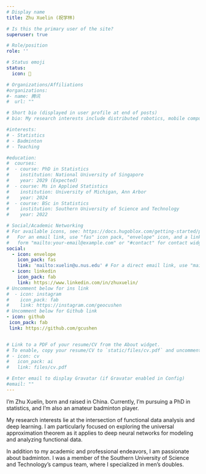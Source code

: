 ```yaml
---
# Display name
title: Zhu Xuelin (祝学林)

# Is this the primary user of the site?
superuser: true

# Role/position
role: ''

# Status emoji
status:
  icon: 🏸

# Organizations/Affiliations
#organizations:
#- name: 腾讯
#  url: ""

# Short bio (displayed in user profile at end of posts)
# bio: My research interests include distributed robotics, mobile computing and programmable matter.

#interests:
# - Statistics
# - Badminton
# - Teaching

#education:
#  courses:
#  - course: PhD in Statistics
#    institution: National University of Singapore
#    year: 2029 (Expected)
#  - course: Ms in Applied Statistics
#    institution: University of Michigan, Ann Arbor
#    year: 2024
#  - course: BSc in Statistics
#    institution: Southern University of Science and Technology
#    year: 2022

# Social/Academic Networking
# For available icons, see: https://docs.hugoblox.com/getting-started/page-builder/#icons
#   For an email link, use "fas" icon pack, "envelope" icon, and a link in the
#   form "mailto:your-email@example.com" or "#contact" for contact widget.
social:
  - icon: envelope
    icon_pack: fas
    link: 'mailto:xuelin@u.nus.edu' # For a direct email link, use "mailto:test@example.org".
  - icon: linkedin
    icon_pack: fab
    link: https://www.linkedin.com/in/zhuxuelin/
# Uncomment below for ins link
#  - icon: instagram
#    icon_pack: fab
#    link: https://instagram.com/geocushen
# Uncomment below for Github link
- icon: github
 icon_pack: fab
 link: https://github.com/gcushen


# Link to a PDF of your resume/CV from the About widget.
# To enable, copy your resume/CV to `static/files/cv.pdf` and uncomment the lines below.
# - icon: cv
#   icon_pack: ai
#   link: files/cv.pdf

# Enter email to display Gravatar (if Gravatar enabled in Config)
#email: ""
---
```


I’m Zhu Xuelin, born and raised in China. Currently, I’m pursuing a PhD in statistics, and I’m also an amateur badminton player.

My research interests lie at the intersection of functional data analysis and deep learning. I am particularly focused on exploring the universal approximation theorem as it applies to deep neural networks for modeling and analyzing functional data.

In addition to my academic and professional endeavors, I am passionate about badminton. I was a member of the Southern University of Science and Technology’s campus team, where I specialized in men’s doubles.

<!-- {{< icon name="download" pack="fas" >}} {{< staticref "uploads/resume.pdf" "newtab" >}}Download{{< /staticref >}} my resumé as a PDF. -->
